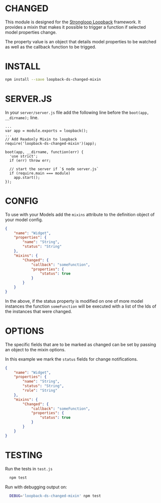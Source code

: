 CHANGED
=============

This module is designed for the [Strongloop Loopback](https://github.com/strongloop/loopback) framework.
It provides a mixin that makes it possible to trigger a function if selected
model properties change.

The property value is an object that details model properties to be
watched as well as the callback function to be trigged. 

INSTALL
=============

```bash
npm install --save loopback-ds-changed-mixin
```

SERVER.JS
=============

In your `server/server.js` file add the following line before the
`boot(app, __dirname);` line.

```
...
var app = module.exports = loopback();
...
// Add Readonly Mixin to loopback
require('loopback-ds-changed-mixin')(app);

boot(app, __dirname, function(err) {
  'use strict';
  if (err) throw err;

  // start the server if `$ node server.js`
  if (require.main === module)
    app.start();
});
```

CONFIG
=============

To use with your Models add the `mixins` attribute to the definition object of
your model config.

```json
{
    "name": "Widget",
    "properties": {
        "name": "String",
        "status": "String"
    },
    "mixins": {
        "Changed": {
            "callback": "someFunction",
            "properties": {
                "status": true
            }
        }
    }
}
```

In the above, if the status property is modified on one of more model instances
the function `someFunction` will be executed with a list of the Ids of the
instances that were changed.

OPTIONS
=============

The specific fields that are to be marked as changed can be set by passing an
object to the mixin options.

In this example we mark the `status` fields for change notifications.

```json
{
    "name": "Widget",
    "properties": {
        "name": "String",
        "status": "String",
        "role": "String"
    },
    "mixins": {
        "Changed": {
            "callback": "someFunction",
            "properties": {
                "status": true
            }
        }
    }
}
```

TESTING
=============

Run the tests in `test.js`

```bash
  npm test
```

Run with debugging output on:

```bash
  DEBUG='loopback-ds-changed-mixin' npm test
```
